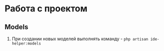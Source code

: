 # Работа с проектом


## Models
1. При создании новых моделей выполнять команду - ```php artisan ide-helper:models```
